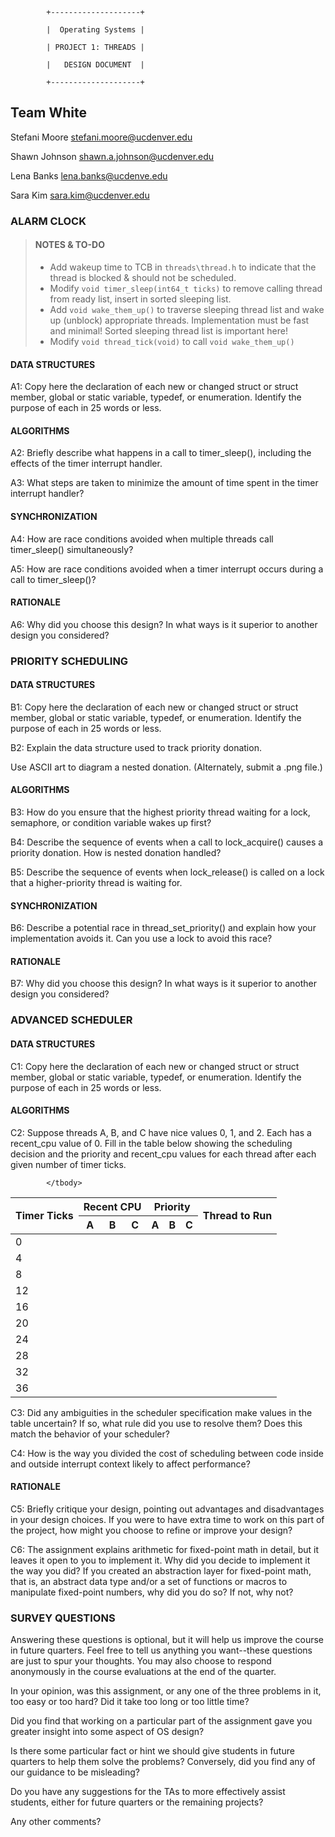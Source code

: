 
            +--------------------+

            |  Operating Systems |

            | PROJECT 1: THREADS |

            |   DESIGN DOCUMENT  |

            +--------------------+

                   

## Team White

Stefani Moore <stefani.moore@ucdenver.edu>

Shawn Johnson <shawn.a.johnson@ucdenver.edu>

Lena Banks <lena.banks@ucdenve.edu>

Sara Kim <sara.kim@ucdenver.edu>


### ALARM CLOCK

> #### NOTES & TO-DO
> * Add wakeup time to TCB in `threads\thread.h` to indicate that the thread is blocked & should not be scheduled.
> * Modify `void timer_sleep(int64_t ticks)` to remove calling thread from ready list,  insert in sorted sleeping list. 
> * Add `void wake_them_up()` to traverse sleeping thread list and wake up (unblock) appropriate threads. Implementation must be fast and minimal! Sorted sleeping thread list is important here!
> * Modify `void thread_tick(void)` to call `void wake_them_up()`


#### DATA STRUCTURES


A1: Copy here the declaration of each new or changed struct or struct member, global or static variable, typedef, or enumeration. Identify the purpose of each in 25 words or less.


#### ALGORITHMS


A2: Briefly describe what happens in a call to timer_sleep(), including the effects of the timer interrupt handler.

A3: What steps are taken to minimize the amount of time spent in the timer interrupt handler?


#### SYNCHRONIZATION

A4: How are race conditions avoided when multiple threads call timer_sleep() simultaneously?

A5: How are race conditions avoided when a timer interrupt occurs during a call to timer_sleep()?


#### RATIONALE


A6: Why did you choose this design? In what ways is it superior to another design you considered?


### PRIORITY SCHEDULING


#### DATA STRUCTURES


B1: Copy here the declaration of each new or changed struct or struct member, global or static variable, typedef, or enumeration. Identify the purpose of each in 25 words or less.

B2: Explain the data structure used to track priority donation.

Use ASCII art to diagram a nested donation.  (Alternately, submit a .png file.)


#### ALGORITHMS


B3: How do you ensure that the highest priority thread waiting for a lock, semaphore, or condition variable wakes up first?

B4: Describe the sequence of events when a call to lock_acquire() causes a priority donation.  How is nested donation handled?

B5: Describe the sequence of events when lock_release() is called on a lock that a higher-priority thread is waiting for.


#### SYNCHRONIZATION

B6: Describe a potential race in thread_set_priority() and explain how your implementation avoids it.  Can you use a lock to avoid this race?


#### RATIONALE

B7: Why did you choose this design?  In what ways is it superior to another design you considered?


### ADVANCED SCHEDULER


#### DATA STRUCTURES

C1: Copy here the declaration of each new or changed struct or struct member, global or static variable, typedef, or enumeration. Identify the purpose of each in 25 words or less.


#### ALGORITHMS

C2: Suppose threads A, B, and C have nice values 0, 1, and 2. Each has a recent_cpu value of 0.  Fill in the table below showing the scheduling decision and the priority and recent_cpu values for each thread after each given number of timer ticks.

<table>
            <thead>
                        <tr>
                                    <th rowspan="2">Timer Ticks</th>
                                    <th colspan="3">Recent CPU</th>
                                    <th colspan="3">Priority</th>
                                    <th rowspan="2">Thread to Run</th>
                        </tr>
                        <tr>
                                    <th>A</th>
                                    <th>B</th>
                                    <th>C</th>
                                    <th>A</th>
                                    <th>B</th>
                                    <th>C</th>
                        </tr>
            </thead>
            <tbody>
            <tr><td>0</td></tr>
            <tr><td>4</td></tr>
            <tr><td>8</td></tr>
            <tr><td>12</td></tr>
            <tr><td>16</td></tr>
            <tr><td>20</td></tr>
            <tr><td>24</td></tr>
            <tr><td>28</td></tr>
            <tr><td>32</td></tr>
            <tr><td>36</td></tr>

            </tbody>
</table>

C3: Did any ambiguities in the scheduler specification make values in the table uncertain?  If so, what rule did you use to resolve them? Does this match the behavior of your scheduler?

C4: How is the way you divided the cost of scheduling between code inside and outside interrupt context likely to affect performance?


#### RATIONALE

C5: Briefly critique your design, pointing out advantages and disadvantages in your design choices. If you were to have extra time to work on this part of the project, how might you choose to refine or improve your design?

C6: The assignment explains arithmetic for fixed-point math in detail, but it leaves it open to you to implement it.  Why did you decide to implement it the way you did?  If you created an abstraction layer for fixed-point math, that is, an abstract data type and/or a set of functions or macros to manipulate fixed-point numbers, why did you do so?  If not, why not?


### SURVEY QUESTIONS


Answering these questions is optional, but it will help us improve the course in future quarters. Feel free to tell us anything you want--these questions are just to spur your thoughts. You may also choose to respond anonymously in the course evaluations at the end of the quarter.

In your opinion, was this assignment, or any one of the three problems in it, too easy or too hard?  Did it take too long or too little time? 

Did you find that working on a particular part of the assignment gave you greater insight into some aspect of OS design? 

Is there some particular fact or hint we should give students in future quarters to help them solve the problems? Conversely, did you find any of our guidance to be misleading?

Do you have any suggestions for the TAs to more effectively assist students, either for future quarters or the remaining projects?

Any other comments?



